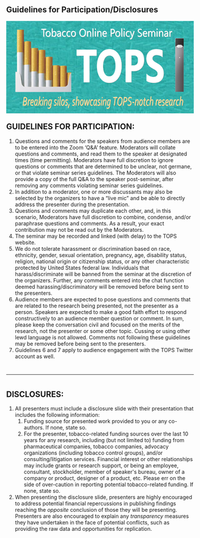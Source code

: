 ## Guidelines for Participation/Disclosures

![Banner](banner.jpg "Tobacco Online Policy Seminar (TOPS) banner")

<div class="guidelines" style="margin-top: 20px;">
  <h2 style="margin-top: 20px;">GUIDELINES FOR PARTICIPATION:</h2>
  <ol>
    <li>
      Questions and comments for the speakers from audience members are to be entered into the Zoom ‘Q&amp;A’ feature.
      Moderators will collate questions and comments, and read them to the speaker at designated times (time permitting).
      Moderators have full discretion to ignore questions or comments that are determined to be unclear, not germane, or
      that violate seminar series guidelines. The Moderators will also provide a copy of the full Q&amp;A to the speaker
      post-seminar, after removing any comments violating seminar series guidelines.
    </li>
    <li>
      In addition to a moderator, one or more discussants may also be selected by the organizers to have a “live mic”
      and be able to directly address the presenter during the presentation.
    </li>
    <li>
      Questions and comments may duplicate each other, and, in this scenario, Moderators have full discretion to combine,
      condense, and/or paraphrase questions and comments. As a result, your exact contribution may not be read out by the Moderators.
    </li>
    <li>
      The seminar may be recorded and linked (with delay) to the TOPS website.
    </li>
    <li>
      We do not tolerate harassment or discrimination based on race, ethnicity, gender, sexual orientation, pregnancy,
      age, disability status, religion, national origin or citizenship status, or any other characteristic protected by
      United States federal law. Individuals that harass/discriminate will be banned from the seminar at the discretion
      of the organizers. Further, any comments entered into the chat function deemed harassing/discriminatory will be
      removed before being sent to the presenters.
    </li>
    <li>
      Audience members are expected to pose questions and comments that are related to the research being presented,
      not the presenter as a person. Speakers are expected to make a good faith effort to respond constructively to
      an audience member question or comment. In sum, please keep the conversation civil and focused on the merits of
      the research, not the presenter or some other topic. Cussing or using other lewd language is not allowed.
      Comments not following these guidelines may be removed before being sent to the presenters.
    </li>
    <li>
      Guidelines 6 and 7 apply to audience engagement with the TOPS Twitter account as well.
    </li>
  </ol>
</div>

<hr style="margin: 40px 0;">

<div class="disclosures" style="margin-top: 20px;">
  <h2 style="margin-top: 20px;">DISCLOSURES:</h2>
  <ol>
    <li>
      All presenters must include a disclosure slide with their presentation that includes the following information:
      <ol type="1">
        <li>
          Funding source for presented work provided to you or any co-authors. If none, state so.
        </li>
        <li>
          For the presenter, tobacco-related funding sources over the last 10 years for any research, including (but not limited to)
          funding from pharmaceutical companies, tobacco companies, advocacy organizations (including tobacco control groups), and/or
          consulting/litigation services. Financial interest or other relationships may include grants or research support, or being an employee,
          consultant, stockholder, member of speaker's bureau, owner of a company or product, designer of a product, etc.
          Please err on the side of over-caution in reporting potential tobacco-related funding. If none, state so.
        </li>
      </ol>
    </li>
    <li>
      When presenting the disclosure slide, presenters are highly encouraged to address potential financial repercussions in publishing findings
      reaching the <em>opposite</em> conclusion of those they will be presenting. Presenters are also encouraged to explain any <em>transparency</em>
      measures they have undertaken in the face of potential conflicts, such as providing the raw data and opportunities for replication.
    </li>
  </ol>
</div>


